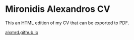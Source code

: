 # Mironidis Alexandros CV
This an HTML edition of my CV that can be exported to PDF.

[alxmrd.github.io][ffe280f6]


  [ffe280f6]: http://alxmrd.github.io/ "Mironidis Alexandros CV"
